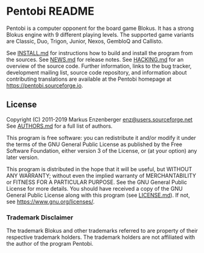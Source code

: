 Pentobi README
==============

Pentobi is a computer opponent for the board game Blokus. It has a
strong Blokus engine with 9 different playing levels. The supported
game variants are Classic, Duo, Trigon, Junior, Nexos, GembloQ and
Callisto.

See [INSTALL.md](INSTALL.md) for instructions how to build and install
the program from the sources. See [NEWS.md](NEWS.md) for release notes.
See [HACKING.md](HACKING.md) for an overview of the source code. Further
information, links to the bug tracker, development mailing list, source
code repository, and information about contributing translations are
available at the Pentobi homepage at https://pentobi.sourceforge.io.

License
-------

Copyright (C) 2011-2019 Markus Enzenberger <enz@users.sourceforge.net>
See [AUTHORS.md](AUTHORS.md) for a full list of authors.

This program is free software: you can redistribute it and/or modify it
under the terms of the GNU General Public License as published by the
Free Software Foundation, either version 3 of the License, or (at your
option) any later version.

This program is distributed in the hope that it will be useful, but
WITHOUT ANY WARRANTY; without even the implied warranty of
MERCHANTABILITY or FITNESS FOR A PARTICULAR PURPOSE. See the
GNU General Public License for more details. You should have received
a copy of the GNU General Public License along with this program (see
[LICENSE.md](LICENSE.md)). If not, see <https://www.gnu.org/licenses/>.

### Trademark Disclaimer

The trademark Blokus and other trademarks referred to are property of
their respective trademark holders. The trademark holders are not
affiliated with the author of the program Pentobi.

